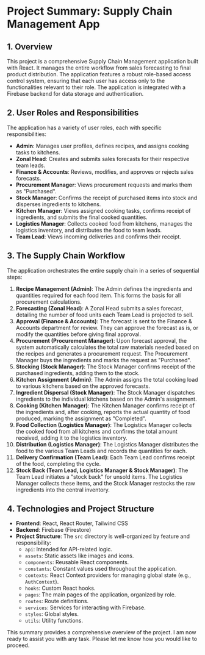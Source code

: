 
# Project Summary: Supply Chain Management App

## 1. Overview

This project is a comprehensive Supply Chain Management application built with React. It manages the entire workflow from sales forecasting to final product distribution. The application features a robust role-based access control system, ensuring that each user has access only to the functionalities relevant to their role. The application is integrated with a Firebase backend for data storage and authentication.

## 2. User Roles and Responsibilities

The application has a variety of user roles, each with specific responsibilities:

*   **Admin**: Manages user profiles, defines recipes, and assigns cooking tasks to kitchens.
*   **Zonal Head**: Creates and submits sales forecasts for their respective team leads.
*   **Finance & Accounts**: Reviews, modifies, and approves or rejects sales forecasts.
*   **Procurement Manager**: Views procurement requests and marks them as "Purchased".
*   **Stock Manager**: Confirms the receipt of purchased items into stock and disperses ingredients to kitchens.
*   **Kitchen Manager**: Views assigned cooking tasks, confirms receipt of ingredients, and submits the final cooked quantities.
*   **Logistics Manager**: Collects cooked food from kitchens, manages the logistics inventory, and distributes the food to team leads.
*   **Team Lead**: Views incoming deliveries and confirms their receipt.

## 3. The Supply Chain Workflow

The application orchestrates the entire supply chain in a series of sequential steps:

1.  **Recipe Management (Admin)**: The Admin defines the ingredients and quantities required for each food item. This forms the basis for all procurement calculations.
2.  **Forecasting (Zonal Head)**: A Zonal Head submits a sales forecast, detailing the number of food units each Team Lead is projected to sell.
3.  **Approval (Finance & Accounts)**: The forecast is sent to the Finance & Accounts department for review. They can approve the forecast as is, or modify the quantities before giving final approval.
4.  **Procurement (Procurement Manager)**: Upon forecast approval, the system automatically calculates the total raw materials needed based on the recipes and generates a procurement request. The Procurement Manager buys the ingredients and marks the request as "Purchased".
5.  **Stocking (Stock Manager)**: The Stock Manager confirms receipt of the purchased ingredients, adding them to the stock.
6.  **Kitchen Assignment (Admin)**: The Admin assigns the total cooking load to various kitchens based on the approved forecasts.
7.  **Ingredient Dispersal (Stock Manager)**: The Stock Manager dispatches ingredients to the individual kitchens based on the Admin's assignment.
8.  **Cooking (Kitchen Manager)**: The Kitchen Manager confirms receipt of the ingredients and, after cooking, reports the actual quantity of food produced, marking the assignment as "Completed".
9.  **Food Collection (Logistics Manager)**: The Logistics Manager collects the cooked food from all kitchens and confirms the total amount received, adding it to the logistics inventory.
10. **Distribution (Logistics Manager)**: The Logistics Manager distributes the food to the various Team Leads and records the quantities for each.
11. **Delivery Confirmation (Team Lead)**: Each Team Lead confirms receipt of the food, completing the cycle.
12. **Stock Back (Team Lead, Logistics Manager & Stock Manager)**: The Team Lead initiates a "stock back" for unsold items. The Logistics Manager collects these items, and the Stock Manager restocks the raw ingredients into the central inventory.

## 4. Technologies and Project Structure

*   **Frontend**: React, React Router, Tailwind CSS
*   **Backend**: Firebase (Firestore)
*   **Project Structure**: The `src` directory is well-organized by feature and responsibility:
    *   `api`: Intended for API-related logic.
    *   `assets`: Static assets like images and icons.
    *   `components`: Reusable React components.
    *   `constants`: Constant values used throughout the application.
    *   `contexts`: React Context providers for managing global state (e.g., `AuthContext`).
    *   `hooks`: Custom React hooks.
    *   `pages`: The main pages of the application, organized by role.
    *   `routes`: Route definitions.
    *   `services`: Services for interacting with Firebase.
    *   `styles`: Global styles.
    *   `utils`: Utility functions.

This summary provides a comprehensive overview of the project. I am now ready to assist you with any task. Please let me know how you would like to proceed.
